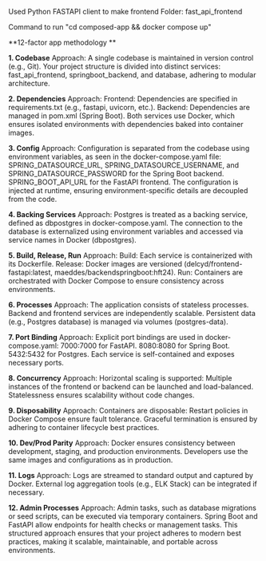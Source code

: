 Used Python FASTAPI client to make frontend
Folder: fast_api_frontend

Command to run 
"cd  composed-app && docker compose up"


**12-factor app methodology **

**1. Codebase**
Approach:
A single codebase is maintained in version control (e.g., Git).
Your project structure is divided into distinct services: fast_api_frontend, springboot_backend, and database, adhering to modular architecture.

**2. Dependencies**
Approach:
Frontend: Dependencies are specified in requirements.txt (e.g., fastapi, uvicorn, etc.).
Backend: Dependencies are managed in pom.xml (Spring Boot).
Both services use Docker, which ensures isolated environments with dependencies baked into container images.

**3. Config**
Approach:
Configuration is separated from the codebase using environment variables, as seen in the docker-compose.yaml file:
SPRING_DATASOURCE_URL, SPRING_DATASOURCE_USERNAME, and SPRING_DATASOURCE_PASSWORD for the Spring Boot backend.
SPRING_BOOT_API_URL for the FastAPI frontend.
The configuration is injected at runtime, ensuring environment-specific details are decoupled from the code.

**4. Backing Services**
Approach:
Postgres is treated as a backing service, defined as dbpostgres in docker-compose.yaml.
The connection to the database is externalized using environment variables and accessed via service names in Docker (dbpostgres).

**5. Build, Release, Run**
Approach:
Build: Each service is containerized with its Dockerfile.
Release: Docker images are versioned (delcyd/frontend-fastapi:latest, maeddes/backendspringboot:hft24).
Run: Containers are orchestrated with Docker Compose to ensure consistency across environments.

**6. Processes**
Approach:
The application consists of stateless processes.
Backend and frontend services are independently scalable.
Persistent data (e.g., Postgres database) is managed via volumes (postgres-data).

**7. Port Binding**
Approach:
Explicit port bindings are used in docker-compose.yaml:
7000:7000 for FastAPI.
8080:8080 for Spring Boot.
5432:5432 for Postgres.
Each service is self-contained and exposes necessary ports.

**8. Concurrency**
Approach:
Horizontal scaling is supported:
Multiple instances of the frontend or backend can be launched and load-balanced.
Statelessness ensures scalability without code changes.

**9. Disposability**
Approach:
Containers are disposable:
Restart policies in Docker Compose ensure fault tolerance.
Graceful termination is ensured by adhering to container lifecycle best practices.

**10. Dev/Prod Parity**
Approach:
Docker ensures consistency between development, staging, and production environments.
Developers use the same images and configurations as in production.

**11. Logs**
Approach:
Logs are streamed to standard output and captured by Docker.
External log aggregation tools (e.g., ELK Stack) can be integrated if necessary.

**12. Admin Processes**
Approach:
Admin tasks, such as database migrations or seed scripts, can be executed via temporary containers.
Spring Boot and FastAPI allow endpoints for health checks or management tasks.
This structured approach ensures that your project adheres to modern best practices, making it scalable, maintainable, and portable across environments.

